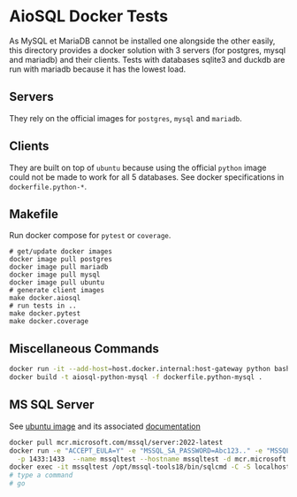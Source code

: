 # AioSQL Docker Tests

As MySQL et MariaDB cannot be installed one alongside the other easily,
this directory provides a docker solution with 3 servers (for postgres,
mysql and mariadb) and their clients. Tests with databases sqlite3 and duckdb
are run with mariadb because it has the lowest load.

## Servers

They rely on the official images for `postgres`, `mysql` and `mariadb`.

## Clients

They are built on top of `ubuntu` because using the official `python`
image could not be made to work for all 5 databases.
See docker specifications in `dockerfile.python-*`.

## Makefile

Run docker compose for `pytest` or `coverage`.

```shell
# get/update docker images
docker image pull postgres
docker image pull mariadb
docker image pull mysql
docker image pull ubuntu
# generate client images
make docker.aiosql
# run tests in ..
make docker.pytest
make docker.coverage
```

## Miscellaneous Commands

```sh
docker run -it --add-host=host.docker.internal:host-gateway python bash
docker build -t aiosql-python-mysql -f dockerfile.python-mysql .
```

## MS SQL Server

See [ubuntu image](https://hub.docker.com/r/microsoft/mssql-server) and its associated
[documentation](https://learn.microsoft.com/en-us/sql/linux/sql-server-linux-configure-environment-variables)

```sh
docker pull mcr.microsoft.com/mssql/server:2022-latest
docker run -e "ACCEPT_EULA=Y" -e "MSSQL_SA_PASSWORD=Abc123.." -e "MSSQL_PID=Developer" \
  -p 1433:1433  --name mssqltest --hostname mssqltest -d mcr.microsoft.com/mssql/server:2022-latest
docker exec -it mssqltest /opt/mssql-tools18/bin/sqlcmd -C -S localhost -U sa -P "Abc123.."
# type a command
# go
```
